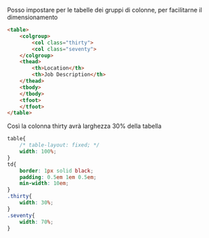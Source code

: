 Posso impostare per le tabelle dei gruppi di colonne, per facilitarne il dimensionamento
```html
<table>
	<colgroup>
		<col class="thirty">
		<col class="seventy">
	</colgroup>
	<thead>
		<th>Location</th>
		<th>Job Description</th>
	</thead>
	<tbody>
	</tbody>
	<tfoot>
	</tfoot>
</table>
```
Così la colonna thirty avrà larghezza 30% della tabella
```css
table{
    /* table-layout: fixed; */
    width: 100%;
}
td{
    border: 1px solid black;
    padding: 0.5em 1em 0.5em;
    min-width: 10em;
}
.thirty{
    width: 30%;
}
.seventy{
    width: 70%;
}
```